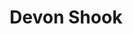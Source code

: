 ---
title: "Devon Shook"
presenter_id: devon_shook
position: Summer Graduate IRTA
start_date: 2013
end_date: 2013
email: 
phone: 
photo: assets/images/
status: former
layout: member 
---